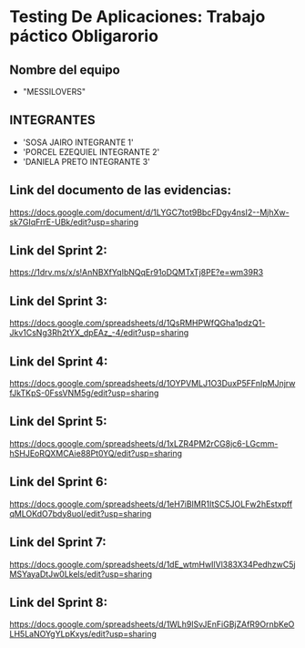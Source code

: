 # Testing De Aplicaciones: Trabajo páctico Obligarorio



## Nombre del equipo

-    "MESSILOVERS"

## INTEGRANTES
   
-   'SOSA JAIRO INTEGRANTE 1'
-   'PORCEL EZEQUIEL INTEGRANTE 2'
-   'DANIELA PRETO INTEGRANTE 3'

## Link del documento de las evidencias:
https://docs.google.com/document/d/1LYGC7tot9BbcFDgy4nsI2--MjhXw-sk7GIqFrrE-UBk/edit?usp=sharing

## Link del Sprint 2:
https://1drv.ms/x/s!AnNBXfYqIbNQqEr91oDQMTxTj8PE?e=wm39R3

## Link del Sprint 3:
https://docs.google.com/spreadsheets/d/1QsRMHPWfQGha1pdzQ1-Jkv1CsNg3Rh2tYX_dpEAz_-4/edit?usp=sharing

## Link del Sprint 4:
https://docs.google.com/spreadsheets/d/1OYPVMLJ1O3DuxP5FFnIpMJnjrwfJkTKpS-0FssVNM5g/edit?usp=sharing

## Link del Sprint 5:
https://docs.google.com/spreadsheets/d/1xLZR4PM2rCG8jc6-LGcmm-hSHJEoRQXMCAie88Pt0YQ/edit?usp=sharing

## Link del Sprint 6:
https://docs.google.com/spreadsheets/d/1eH7iBIMR1ItSC5JOLFw2hEstxpffqMLOKdO7bdy8uoI/edit?usp=sharing

## Link del Sprint 7:
https://docs.google.com/spreadsheets/d/1dE_wtmHwIlVl383X34PedhzwC5jMSYayaDtJw0Lkels/edit?usp=sharing

## Link del Sprint 8:
https://docs.google.com/spreadsheets/d/1WLh9lSvJEnFiGBjZAfR9OrnbKeOLH5LaNOYgYLpKxys/edit?usp=sharing